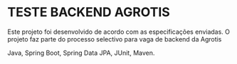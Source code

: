 # TESTE BACKEND AGROTIS
Este projeto foi desenvolvido de acordo com as especificações enviadas. O projeto faz parte do processo selectivo para vaga de backend da Agrotis

Java, Spring Boot, Spring Data JPA, JUnit, Maven.

